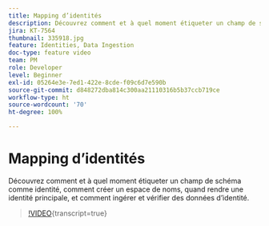 ```yaml
---
title: Mapping d’identités
description: Découvrez comment et à quel moment étiqueter un champ de schéma comme identité et comment créer un espace de noms. Découvrez quand rendre une identité principale et comment ingérer et vérifier des données d’identité.
jira: KT-7564
thumbnail: 335918.jpg
feature: Identities, Data Ingestion
doc-type: feature video
team: PM
role: Developer
level: Beginner
exl-id: 05264e3e-7ed1-422e-8cde-f09c6d7e590b
source-git-commit: d848272dba814c300aa21110316b5b37ccb719ce
workflow-type: ht
source-wordcount: '70'
ht-degree: 100%

---
```


# Mapping d’identités

Découvrez comment et à quel moment étiqueter un champ de schéma comme identité, comment créer un espace de noms, quand rendre une identité principale, et comment ingérer et vérifier des données d’identité.

>[!VIDEO](https://video.tv.adobe.com/v/335918?quality=12&learn=on){transcript=true}

